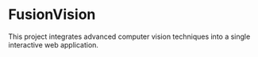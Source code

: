 # FusionVision
This project integrates advanced computer vision techniques into a single interactive web application. 
